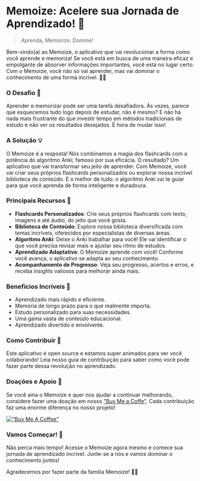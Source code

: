 # Memoize: Acelere sua Jornada de Aprendizado! 🚀

> Aprenda, Memorize, Domine!

Bem-vindo(a) ao Memoize, o aplicativo que vai revolucionar a forma como você aprende e memoriza! Se você está em busca de uma maneira eficaz e empolgante de absorver informações importantes, você está no lugar certo. Com o Memoize, você não só vai aprender, mas vai dominar o conhecimento de uma forma incrível. 🧠💡

### O Desafio 🧐

Aprender e memorizar pode ser uma tarefa desafiadora. Às vezes, parece que esquecemos tudo logo depois de estudar, não é mesmo? E não há nada mais frustrante do que investir tempo em métodos tradicionais de estudo e não ver os resultados desejados. É hora de mudar isso!

### A Solução 💡

O Memoize é a resposta! Nós combinamos a magia dos flashcards com a potência do algoritmo Anki, famoso por sua eficácia. O resultado? Um aplicativo que vai transformar seu jeito de aprender. Com Memoize, você vai criar seus próprios flashcards personalizados ou explorar nossa incrível biblioteca de conteúdo. E o melhor de tudo: o algoritmo Anki vai te guiar para que você aprenda de forma inteligente e duradoura.

### Principais Recursos 🌟

- **Flashcards Personalizados**: Crie seus próprios flashcards com texto, imagens e até áudio, do jeito que você gosta.
- **Biblioteca de Conteúdo**: Explore nossa biblioteca diversificada com temas incríveis, oferecidos por especialistas de diversas áreas.
- **Algoritmo Anki**: Deixe o Anki trabalhar para você! Ele vai identificar o que você precisa revisar mais e ajustar seu ritmo de estudos.
- **Aprendizado Adaptativo**: O Memoize aprende com você! Conforme você avança, o aplicativo se adapta ao seu conhecimento.
- **Acompanhamento de Progresso**: Veja seu progresso, acertos e erros, e receba insights valiosos para melhorar ainda mais.

### Benefícios Incríveis 🚀

- Aprendizado mais rápido e eficiente.
- Memória de longo prazo para o que realmente importa.
- Estudo personalizado para suas necessidades.
- Uma gama vasta de conteúdo educacional.
- Aprendizado divertido e envolvente.

### Como Contribuir 🙌

Este aplicativo é open source e estamos super animados para ver você colaborando! Leia nosso guia de contribuição para saber como você pode fazer parte dessa revolução no aprendizado.

### Doações e Apoio 💖

Se você ama o Memoize e quer nos ajudar a continuar melhorando, considere fazer uma doação em nosso ["Buy Me a Coffe"](https://www.buymeacoffee.com/memoize). Cada contribuição faz uma enorme diferença no nosso projeto!

[!["Buy Me A Coffee"](https://www.buymeacoffee.com/assets/img/custom_images/yellow_img.png)](https://www.buymeacoffee.com/memoize)

### Vamos Começar! 🚀

Não perca mais tempo! Acesse o Memoize agora mesmo e comece sua jornada de aprendizado incrível. Junte-se a nós e vamos dominar o conhecimento juntos!

Agradecemos por fazer parte da família Memoize! 🎉📘

